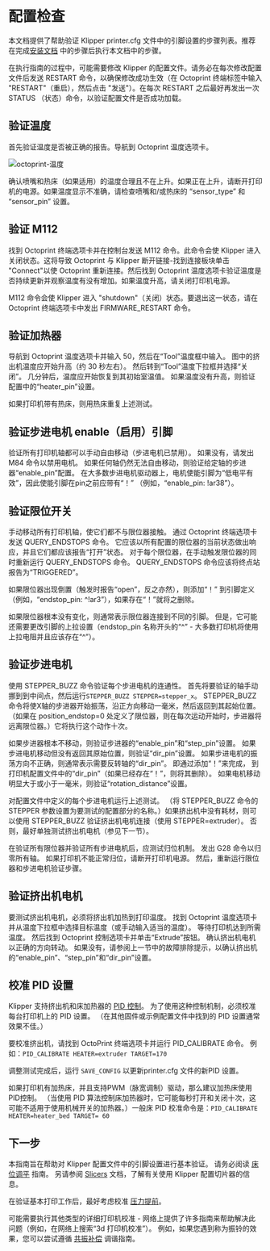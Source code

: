 # 配置检查

本文档提供了帮助验证 Klipper printer.cfg 文件中的引脚设置的步骤列表。推荐在完成[安装文档](Installation.md) 中的步骤后执行本文档中的步骤。

在执行指南的过程中，可能需要修改 Klipper 的配置文件。请务必在每次修改配置文件后发送 RESTART 命令，以确保修改成功生效（在 Octoprint 终端标签中输入 "RESTART"（重启），然后点击 "发送"）。在每次 RESTART 之后最好再发出一次 STATUS （状态）命令，以验证配置文件是否成功加载。

## 验证温度

首先验证温度是否被正确的报告。导航到 Octoprint 温度选项卡。

![octoprint-温度](img/octoprint-temperature.png)

确认喷嘴和热床（如果适用）的温度合理且不在上升。如果正在上升，请断开打印机的电源。如果温度显示不准确，请检查喷嘴和/或热床的 “sensor_type” 和 “sensor_pin” 设置。

## 验证 M112

找到 Octoprint 终端选项卡并在控制台发送 M112 命令。此命令会使 Klipper 进入关闭状态。这将导致 Octoprint 与 Klipper 断开链接-找到连接板块单击 "Connect"以使 Octoprint 重新连接。然后找到 Octoprint 温度选项卡验证温度是否持续更新并观察温度有没有增加。如果温度升高，请关闭打印机电源。

M112 命令会使 Klipper 进入 "shutdown"（关闭）状态。要退出这一状态，请在 Octoprint 终端选项卡中发出 FIRMWARE_RESTART 命令。

## 验证加热器

导航到 Octoprint 温度选项卡并输入 50，然后在“Tool”温度框中输入。 图中的挤出机温度应开始升高（约 30 秒左右）。 然后转到“Tool”温度下拉框并选择“关闭”。 几分钟后，温度应开始恢复到其初始室温值。 如果温度没有升高，则验证配置中的“heater_pin”设置。

如果打印机带有热床，则用热床重复上述测试。

## 验证步进电机 enable（启用）引脚

验证所有打印机轴都可以手动自由移动（步进电机已禁用）。 如果没有，请发出 M84 命令以禁用电机。 如果任何轴仍然无法自由移动，则验证给定轴的步进器“enable_pin”配置。 在大多数步进电机驱动器上，电机使能引脚为“低电平有效”，因此使能引脚在pin之前应带有“！” （例如，“enable_pin: !ar38”）。

## 验证限位开关

手动移动所有打印机轴，使它们都不与限位器接触。 通过 Octoprint 终端选项卡发送 QUERY_ENDSTOPS 命令。 它应该以所有配置的限位器的当前状态做出响应，并且它们都应该报告“打开”状态。 对于每个限位器，在手动触发限位器的同时重新运行 QUERY_ENDSTOPS 命令。 QUERY_ENDSTOPS 命令应该将终点站报告为“TRIGGERED”。

如果限位器出现倒置（触发时报告“open”，反之亦然），则添加“！” 到引脚定义（例如，“endstop_pin: ^!ar3”），如果存在“！”就将之删除。

如果限位器根本没有变化，则通常表示限位器连接到不同的引脚。 但是，它可能还需要更改引脚的上拉设置（endstop_pin 名称开头的“^” - 大多数打印机将使用上拉电阻并且应该存在“^”）。

## 验证步进电机

使用 STEPPER_BUZZ 命令验证每个步进电机的连通性。 首先将要验证的轴手动挪到到中间点，然后运行`STEPPER_BUZZ STEPPER=stepper_x`。 STEPPER_BUZZ 命令将使X轴的步进器开始振荡，沿正方向移动一毫米，然后返回到其起始位置。 （如果在 position_endstop=0 处定义了限位器，则在每次运动开始时，步进器将远离限位器。）它将执行这个动作十次。

如果步进器根本不移动，则验证步进器的“enable_pin”和“step_pin”设置。 如果步进电机移动但没有返回其原始位置，则验证“dir_pin”设置。 如果步进电机的振荡方向不正确，则通常表示需要反转轴的“dir_pin”。 即通过添加“！”来完成， 到打印机配置文件中的“dir_pin”（如果已经存在“！”，则将其删除）。 如果电机移动明显大于或小于一毫米，则验证“rotation_distance”设置。

对配置文件中定义的每个步进电机运行上述测试。 （将 STEPPER_BUZZ 命令的 STEPPER 参数设置为要测试的配置部分的名称。）如果挤出机中没有耗材，则可以使用 STEPPER_BUZZ 验证挤出机电机连接（使用 STEPPER=extruder）。 否则，最好单独测试挤出机电机（参见下一节）。

在验证所有限位器并验证所有步进电机后，应测试归位机制。 发出 G28 命令以归零所有轴。 如果打印机不能正常归位，请断开打印机电源。 然后，重新运行限位器和步进电机验证步骤。

## 验证挤出机电机

要测试挤出机电机，必须将挤出机加热到打印温度。 找到 Octoprint 温度选项卡并从温度下拉框中选择目标温度（或手动输入适当的温度）。 等待打印机达到所需温度。 然后找到 Octoprint 控制选项卡并单击“Extrude”按钮。 确认挤出机电机以正确的方向转动。 如果没有，请参阅上一节中的故障排除提示，以确认挤出机的“enable_pin”、“step_pin”和“dir_pin”设置。

## 校准 PID 设置

Klipper 支持挤出机和床加热器的 [PID 控制](https://en.wikipedia.org/wiki/PID_controller)。 为了使用这种控制机制，必须校准每台打印机上的 PID 设置。 （在其他固件或示例配置文件中找到的 PID 设置通常效果不佳。）

要校准挤出机，请找到 OctoPrint 终端选项卡并运行 PID_CALIBRATE 命令。 例如：`PID_CALIBRATE HEATER=extruder TARGET=170`

调整测试完成后，运行 `SAVE_CONFIG` 以更新printer.cfg 文件的新PID 设置。

如果打印机有加热床，并且支持PWM（脉宽调制）驱动，那么建议加热床使用PID控制。 （当使用 PID 算法控制床加热器时，它可能每秒打开和关闭十次，这可能不适用于使用机械开关的加热器。）一般床 PID 校准命令是：`PID_CALIBRATE HEATER=heater_bed TARGET= 60`

## 下一步

本指南旨在帮助对 Klipper 配置文件中的引脚设置进行基本验证。 请务必阅读 [床位调平](Bed_Level.md) 指南。 另请参阅 [Slicers](Slicers.md) 文档，了解有关使用 Klipper 配置切片器的信息。

在验证基本打印工作后，最好考虑校准 [压力提前](Pressure_Advance.md)。

可能需要执行其他类型的详细打印机校准 - 网络上提供了许多指南来帮助解决此问题（例如，在网络上搜索“3d 打印机校准”）。 例如，如果您遇到称为振铃的效果，您可以尝试遵循 [共振补偿](Resonance_Compensation.md) 调谐指南。
